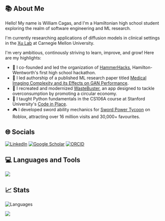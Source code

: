 ## 📚 About Me
Hello! My name is William Cagas, and I'm a Hamiltonian high school student exploring the realm of software engineering and ML research.

I'm currently researching applications of diffusion models in clinical settings in the [Xu Lab](https://xulabs.github.io/) at Carnegie Mellon University.

I'm very ambitious, continously striving to learn, improve, and grow! Here are my highlights:
- 🔨 I co-founded and led the organization of [HammerHacks](https://hammerhacks.ca/), Hamilton-Wentworth's first high school hackathon.
- 📝 I led authorship of a published ML research paper titled [Medical Imaging Complexity and its Effects on GAN Performance](https://willcagas.github.io/medgans/).
- 🌿 I recreated and modernized [WasteBuster](https://apps.apple.com/ca/app/wastebuster/id6450317120), an app designed to tackle overconsumption by promoting a circular economy.
- 🏫 I taught Python fundamentals in the CS106A course at Stanford University's [Code in Place](https://codeinplace.stanford.edu/).
- 🎮 I developed sword ability mechanics for [Sword Power Tycoon](https://www.roblox.com/games/6937615628/Sword-Power-Tycoon) on Roblox, attracting over 16 million visits and 30,000+ favourites.

## 🌐 Socials
[![LinkedIn](https://img.shields.io/badge/-LinkedIn-0A66C2?style=flat&logo=linkedin&logoColor=white)](https://linkedin.com/in/william-cagas) [![Google Scholar](https://img.shields.io/badge/-Google%20Scholar-4285F4?style=flat&logo=googlescholar&logoColor=white)](https://scholar.google.com/citations?user=IMaV4_kAAAAJ) [![ORCID](https://img.shields.io/badge/-ORCID-A6CE39?style=flat&logo=orcid&logoColor=white)](https://orcid.org/0009-0001-1951-1471)

## 💻 Languages and Tools
[![](https://skillicons.dev/icons?i=python,java,html,css,js,ts,react,lua&theme=dark)](https://skillicons.dev)

## 📈 Stats
![Languages](https://gh-readme-stats-git-main-william5553s-projects.vercel.app/api/top-langs/?username=willcagas&langs_count=10&layout=compact&theme=light&include_all_commits=true&count_private=true&hide_border=true)

[![](https://visitcount.itsvg.in/api?id=willcagas&icon=0&color=0)](https://visitcount.itsvg.in)

